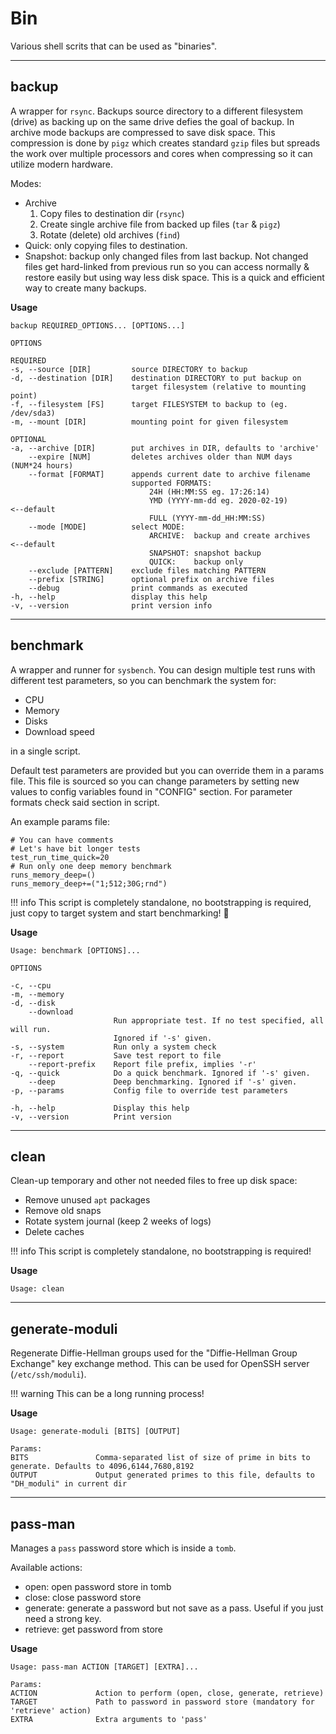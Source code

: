 # Bin

Various shell scrits that can be used as "binaries".

---

## backup

A wrapper for `rsync`. Backups source directory to a different filesystem (drive) as backing up on the same drive defies the goal of backup.
In archive mode backups are compressed to save disk space.
This compression is done by `pigz` which creates standard `gzip` files but spreads the work over multiple processors and cores when compressing so it can utilize modern hardware.

Modes:

-   Archive
    1. Copy files to destination dir (`rsync`)
    1. Create single archive file from backed up files (`tar` & `pigz`)
    1. Rotate (delete) old archives (`find`)
-   Quick: only copying files to destination.
-   Snapshot: backup only changed files from last backup.
    Not changed files get hard-linked from previous run so you can access normally & restore easily but using way less disk space.
    This is a quick and efficient way to create many backups.

**Usage**

```
backup REQUIRED_OPTIONS... [OPTIONS...]

OPTIONS

REQUIRED
-s, --source [DIR]         source DIRECTORY to backup
-d, --destination [DIR]    destination DIRECTORY to put backup on
                           target filesystem (relative to mounting point)
-f, --filesystem [FS]      target FILESYSTEM to backup to (eg. /dev/sda3)
-m, --mount [DIR]          mounting point for given filesystem

OPTIONAL
-a, --archive [DIR]        put archives in DIR, defaults to 'archive'
    --expire [NUM]         deletes archives older than NUM days (NUM*24 hours)
    --format [FORMAT]      appends current date to archive filename
                           supported FORMATS:
                               24H (HH:MM:SS eg. 17:26:14)
                               YMD (YYYY-mm-dd eg. 2020-02-19)       <--default
                               FULL (YYYY-mm-dd_HH:MM:SS)
    --mode [MODE]          select MODE:
                               ARCHIVE:  backup and create archives  <--default
                               SNAPSHOT: snapshot backup
                               QUICK:    backup only
    --exclude [PATTERN]    exclude files matching PATTERN
    --prefix [STRING]      optional prefix on archive files
    --debug                print commands as executed
-h, --help                 display this help
-v, --version              print version info
```

---

## benchmark

A wrapper and runner for `sysbench`.
You can design multiple test runs with different test parameters, so you can benchmark the system for:

-   CPU
-   Memory
-   Disks
-   Download speed

in a single script.

Default test parameters are provided but you can override them in a params file.
This file is sourced so you can change parameters by setting new values to config variables found in "CONFIG" section.
For parameter formats check said section in script.

An example params file:

```
# You can have comments
# Let's have bit longer tests
test_run_time_quick=20
# Run only one deep memory benchmark
runs_memory_deep=()
runs_memory_deep+=("1;512;30G;rnd")
```

!!! info
    This script is completely standalone, no bootstrapping is required, just copy to target system and start benchmarking! :metal:

**Usage**

```
Usage: benchmark [OPTIONS]...

OPTIONS

-c, --cpu
-m, --memory
-d, --disk
    --download
                       Run appropriate test. If no test specified, all will run.
                       Ignored if '-s' given.
-s, --system           Run only a system check
-r, --report           Save test report to file
    --report-prefix    Report file prefix, implies '-r'
-q, --quick            Do a quick benchmark. Ignored if '-s' given.
    --deep             Deep benchmarking. Ignored if '-s' given.
-p, --params           Config file to override test parameters

-h, --help             Display this help
-v, --version          Print version
```

---

## clean

Clean-up temporary and other not needed files to free up disk space:

-   Remove unused `apt` packages
-   Remove old snaps
-   Rotate system journal (keep 2 weeks of logs)
-   Delete caches

!!! info
    This script is completely standalone, no bootstrapping is required!

**Usage**

```
Usage: clean
```

---

## generate-moduli

Regenerate Diffie-Hellman groups used for the "Diffie-Hellman Group Exchange" key exchange method.
This can be used for OpenSSH server (`/etc/ssh/moduli`).

!!! warning
    This can be a long running process!

**Usage**

```
Usage: generate-moduli [BITS] [OUTPUT]

Params:
BITS               Comma-separated list of size of prime in bits to generate. Defaults to 4096,6144,7680,8192
OUTPUT             Output generated primes to this file, defaults to "DH_moduli" in current dir
```

---

## pass-man

Manages a `pass` password store which is inside a `tomb`.

Available actions:

-   open: open password store in tomb
-   close: close password store
-   generate: generate a password but not save as a pass. Useful if you just need a strong key.
-   retrieve: get password from store

**Usage**

```
Usage: pass-man ACTION [TARGET] [EXTRA]...

Params:
ACTION             Action to perform (open, close, generate, retrieve)
TARGET             Path to password in password store (mandatory for 'retrieve' action)
EXTRA              Extra arguments to 'pass'
```
